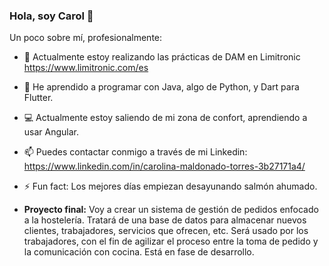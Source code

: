 ###     Hola, soy Carol 👋

Un poco sobre mí, profesionalmente:

- 🔭 Actualmente estoy realizando las prácticas de DAM en Limitronic
  https://www.limitronic.com/es
- 🌱 He aprendido a programar con Java, algo de Python, y Dart para Flutter.
- 💻 Actualmente estoy saliendo de mi zona de confort, aprendiendo a usar Angular.
- 📫 Puedes contactar conmigo a través de mi Linkedin: https://www.linkedin.com/in/carolina-maldonado-torres-3b27171a4/
- ⚡ Fun fact: Los mejores días empiezan desayunando salmón ahumado.
  

- **Proyecto final:** Voy a crear un sistema de gestión de pedidos enfocado a la hostelería.
  Tratará de una base de datos para almacenar nuevos clientes, trabajadores, servicios que ofrecen, etc. Será usado por los
  trabajadores, con el fin de agilizar el proceso entre la toma de pedido y la comunicación con cocina.
  Está en fase de desarrollo.
